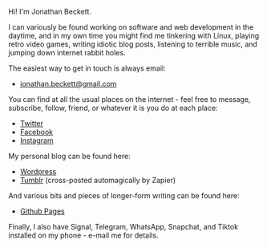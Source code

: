 Hi! I'm Jonathan Beckett.

I can variously be found working on software and web development in the daytime, and in my own time you might find me tinkering with Linux, playing retro video games, writing idiotic blog posts, listening to terrible music, and jumping down internet rabbit holes.

The easiest way to get in touch is always email:

- [jonathan.beckett@gmail.com](mailto:jonathan.beckett@gmail.com)

You can find at all the usual places on the internet - feel free to message, subscribe, follow, friend, or whatever it is you do at each place:

- [Twitter](https://twitter.com/jonbeckett)
- [Facebook](https://facebook.com/jonbeckett)
- [Instagram](https://instagram.com/jonbeckett)

My personal blog can be found here:

- [Wordpress](https://jonathanwrotethis.wordpress.com)
- [Tumblr](https://jonathanwrotethis.tumblr.com) (cross-posted automagically by Zapier)

And various bits and pieces of longer-form writing can be found here:

- [Github Pages](https://jonbeckett.github.io)

Finally, I also have Signal, Telegram, WhatsApp, Snapchat, and Tiktok installed on my phone - e-mail me for details.
